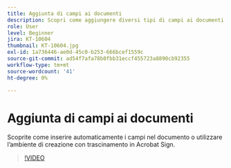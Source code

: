 ```yaml
---
title: Aggiunta di campi ai documenti
description: Scopri come aggiungere diversi tipi di campi ai documenti
role: User
level: Beginner
jira: KT-10604
thumbnail: KT-10604.jpg
exl-id: 1a736446-ae0d-45c0-b253-666bcef1559c
source-git-commit: ad54f7afa78b0fbb31eccf455723a8890cb92355
workflow-type: tm+mt
source-wordcount: '41'
ht-degree: 0%

---
```


# Aggiunta di campi ai documenti

Scoprite come inserire automaticamente i campi nel documento o utilizzare l’ambiente di creazione con trascinamento in Acrobat Sign.

>[!VIDEO](https://video.tv.adobe.com/v/346620?quality=12&learn=on&hidetitle=true)
